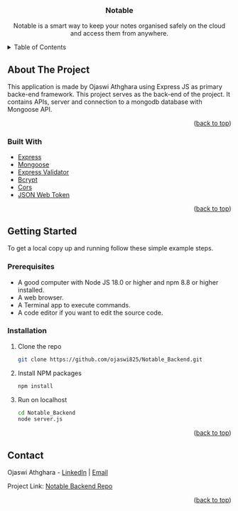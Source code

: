 <div id="top"></div>

<!-- PROJECT LOGO -->
<br />
<div align="center">
<h3 align="center">Notable</h3>

<p align="center">
    Notable is a smart way to keep your notes organised safely on the cloud and access them from anywhere.
<br />
</p>
</div>

<!-- TABLE OF CONTENTS -->
<details>
  <summary>Table of Contents</summary>
  <ol>
    <li>
      <a href="#about-the-project">About The Project</a>
      <ul>
        <li><a href="#built-with">Built With</a></li>
      </ul>
    </li>
    <li>
      <a href="#getting-started">Getting Started</a>
      <ul>
        <li><a href="#prerequisites">Prerequisites</a></li>
        <li><a href="#installation">Installation</a></li>
      </ul>
    </li>
    <li><a href="#contact">Contact</a></li>
  </ol>
</details>

<!-- ABOUT THE PROJECT -->

## About The Project

This application is made by Ojaswi Athghara using Express JS as primary backe-end framework. This project serves as the back-end of the project. It contains APIs, server and connection to a mongodb database with Mongoose API.

<p align="right">(<a href="#top">back to top</a>)</p>

### Built With

-   [Express](https://expressjs.com)
-   [Mongoose](https://mongoosejs.com)
-   [Express Validator](https://express-validator.github.io/docs/)
-   [Bcrypt](https://www.npmjs.com/package/bcryptjs)
-   [Cors](https://www.npmjs.com/package/cors)
-   [JSON Web Token](https://www.npmjs.com/package/jsonwebtoken)

<p align="right">(<a href="#top">back to top</a>)</p>

<!-- GETTING STARTED -->

## Getting Started

To get a local copy up and running follow these simple example steps.

### Prerequisites

-   A good computer with Node JS 18.0 or higher and npm 8.8 or higher installed.
-   A web browser.
-   A Terminal app to execute commands.
-   A code editor if you want to edit the source code.

### Installation

1. Clone the repo
    ```sh
    git clone https://github.com/ojaswi825/Notable_Backend.git
    ```
2. Install NPM packages

    ```sh
    npm install
    ```

3. Run on localhost
    ```sh
    cd Notable_Backend
    node server.js
    ```

<p align="right">(<a href="#top">back to top</a>)</p>

<!-- CONTACT -->

## Contact

Ojaswi Athghara - [LinkedIn](https://linkedin.com/in/ojaswi825) | [Email](ojaswi.athghara98@gmail.com)

Project Link: [Notable Backend Repo](https://github.com/ojaswi825/Notable_Backend.git)

<p align="right">(<a href="#top">back to top</a>)</p>
